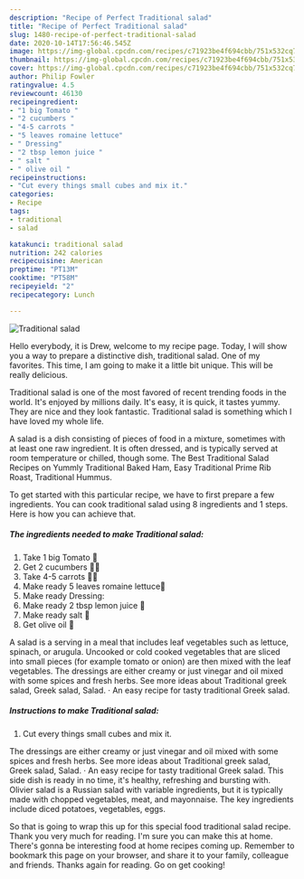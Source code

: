 ```yaml
---
description: "Recipe of Perfect Traditional salad"
title: "Recipe of Perfect Traditional salad"
slug: 1480-recipe-of-perfect-traditional-salad
date: 2020-10-14T17:56:46.545Z
image: https://img-global.cpcdn.com/recipes/c71923be4f694cbb/751x532cq70/traditional-salad-recipe-main-photo.jpg
thumbnail: https://img-global.cpcdn.com/recipes/c71923be4f694cbb/751x532cq70/traditional-salad-recipe-main-photo.jpg
cover: https://img-global.cpcdn.com/recipes/c71923be4f694cbb/751x532cq70/traditional-salad-recipe-main-photo.jpg
author: Philip Fowler
ratingvalue: 4.5
reviewcount: 46130
recipeingredient:
- "1 big Tomato "
- "2 cucumbers "
- "4-5 carrots "
- "5 leaves romaine lettuce"
- " Dressing"
- "2 tbsp lemon juice "
- " salt "
- " olive oil "
recipeinstructions:
- "Cut every things small cubes and mix it."
categories:
- Recipe
tags:
- traditional
- salad

katakunci: traditional salad 
nutrition: 242 calories
recipecuisine: American
preptime: "PT13M"
cooktime: "PT58M"
recipeyield: "2"
recipecategory: Lunch

---
```



![Traditional salad](https://img-global.cpcdn.com/recipes/c71923be4f694cbb/751x532cq70/traditional-salad-recipe-main-photo.jpg)

Hello everybody, it is Drew, welcome to my recipe page. Today, I will show you a way to prepare a distinctive dish, traditional salad. One of my favorites. This time, I am going to make it a little bit unique. This will be really delicious.

Traditional salad is one of the most favored of recent trending foods in the world. It's enjoyed by millions daily. It's easy, it is quick, it tastes yummy. They are nice and they look fantastic. Traditional salad is something which I have loved my whole life.

A salad is a dish consisting of pieces of food in a mixture, sometimes with at least one raw ingredient. It is often dressed, and is typically served at room temperature or chilled, though some. The Best Traditional Salad Recipes on Yummly Traditional Baked Ham, Easy Traditional Prime Rib Roast, Traditional Hummus.


To get started with this particular recipe, we have to first prepare a few ingredients. You can cook traditional salad using 8 ingredients and 1 steps. Here is how you can achieve that.

<!--inarticleads1-->

##### The ingredients needed to make Traditional salad:

1. Take 1 big Tomato 🍅
1. Get 2 cucumbers 🥒🥒
1. Take 4-5 carrots 🥕🥕
1. Make ready 5 leaves romaine lettuce🥬
1. Make ready  Dressing:
1. Make ready 2 tbsp lemon juice 🍋
1. Make ready  salt 🧂
1. Get  olive oil 🍾


A salad is a serving in a meal that includes leaf vegetables such as lettuce, spinach, or arugula. Uncooked or cold cooked vegetables that are sliced into small pieces (for example tomato or onion) are then mixed with the leaf vegetables. The dressings are either creamy or just vinegar and oil mixed with some spices and fresh herbs. See more ideas about Traditional greek salad, Greek salad, Salad. · An easy recipe for tasty traditional Greek salad. 

<!--inarticleads2-->

##### Instructions to make Traditional salad:

1. Cut every things small cubes and mix it.


The dressings are either creamy or just vinegar and oil mixed with some spices and fresh herbs. See more ideas about Traditional greek salad, Greek salad, Salad. · An easy recipe for tasty traditional Greek salad. This side dish is ready in no time, it&#39;s healthy, refreshing and bursting with. Olivier salad is a Russian salad with variable ingredients, but it is typically made with chopped vegetables, meat, and mayonnaise. The key ingredients include diced potatoes, vegetables, eggs. 

So that is going to wrap this up for this special food traditional salad recipe. Thank you very much for reading. I'm sure you can make this at home. There's gonna be interesting food at home recipes coming up. Remember to bookmark this page on your browser, and share it to your family, colleague and friends. Thanks again for reading. Go on get cooking!
